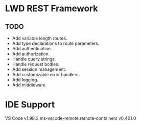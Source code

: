 # LWD REST Framework
## TODO
- Add variable length routes.
- Add type declarations to route parameters.
- Add authentication.
- Add authorization.
- Handle query strings.
- Handle request bodies.
- Add session management.
- Add customizable error handlers.
- Add logging.
- Add middleware.

# IDE Support
VS Code v1.98.2
ms-vscode-remote.remote-containers v0.401.0
